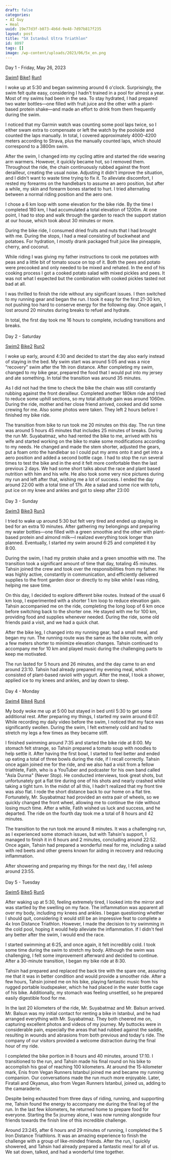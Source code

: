 ```yaml
---
draft: false
categories:
- AI Guy
- Heal
uuid: 19e77d3f-b073-4b6d-9e48-7d97b817f235
layout: post
title: "5X Istanbul Ultra Triathlon"
id: 8097
tags: []
image: /wp-content/uploads/2023/06/5x_en.png
---
```


Day 1 - Friday, May 26, 2023

[Swim1](https://www.strava.com/activities/9141845144)
[Bike1](https://www.strava.com/activities/9143773179)
[Run1](https://www.strava.com/activities/9145785780)

I woke up at 5:30 and began swimming around 6 o'clock. Surprisingly, the swim felt quite easy, considering I hadn't trained in a pool for almost a year. Most of my swims had been in the sea. To stay hydrated, I had prepared two water bottles—one filled with fruit juice and the other with a plant-based protein shake—and made an effort to drink from them frequently during the swim.

I noticed that my Garmin watch was counting some pool laps twice, so I either swam extra to compensate or left the watch by the poolside and counted the laps manually. In total, I covered approximately 4000-4200 meters according to Strava, plus the manually counted laps, which should correspond to a 3800m swim.

After the swim, I changed into my cycling attire and started the ride wearing arm warmers. However, it quickly became hot, so I removed them. Throughout the ride, the chain continuously rubbed against the front derailleur, creating the usual noise. Adjusting it didn't improve the situation, and I didn't want to waste time trying to fix it. To alleviate discomfort, I rested my forearms on the handlebars to assume an aero position, but after a while, my skin and forearm bones started to hurt. I tried alternating between a normal riding position and the aero one.

I chose a 6 km loop with some elevation for the bike ride. By the time I completed 180 km, I had accumulated a total elevation of 1200m. At one point, I had to stop and walk through the garden to reach the support station at our house, which took about 30 minutes or more.

During the bike ride, I consumed dried fruits and nuts that I had brought with me. During the stops, I had a meal consisting of buckwheat and potatoes. For hydration, I mostly drank packaged fruit juice like pineapple, cherry, and coconut.

While riding I was giving my father instructions to cook me potatoes with peas and a little bit of tomato souce on top of it. Both the pees and potato were precooked and only needed to be mixed and rehated.
In the end of his cooking process I got a cooked potato salad with mixed pickles and pees. It was not what I expected but the combination with cooked pickles tasted not bad at all.

I was thrilled to finish the ride without any significant issues. I then switched to my running gear and began the run. I took it easy for the first 21-30 km, not pushing too hard to conserve energy for the following day. Once again, I lost around 20 minutes during breaks to refuel and hydrate.

In total, the first day took me 16 hours to complete, including transitions and breaks.
<br>
<br>
Day 2 - Saturday

[Swim2](https://www.strava.com/activities/9147310195)
[Bike2](https://www.strava.com/activities/9149891212)
[Run2](https://www.strava.com/activities/9152268940)

I woke up early, around 4:30 and decided to start the day also early instead of staying in the bed. My swim start was around 5:05 and was a nice “recovery” swim after the 1th iron distance.
After completing my swim, changed to my bike gear, prepared the food that I would put into my jersey and ate something. In total the transition was around 35 minutes.

As I did not had the time to check the bike the chain was still constantly rubbing against the front derailleur. Completed another 180km ride and tried to reduce some uphill sections, so my total altitude gain was around 1060m.
During the ride, mother and her close friend arrived, cooked and did some crewing for me.
Also some photos were taken. They left 2 hours before I finished my bike ride.

The transition from bike to run took me 20 minutes on this day.
The run time was around 5 hours 45 minutes that includes 25 minutes of breaks.
During the run Mr. Suyabatmaz, who had rented the bike to me, arrived with his wife and started working on the bike to make some modifications according to my needs. He changed and made the stem shorter, adjusted the gears, put a foam onto the handlebar so I could put my arms onto it and get into a aero position and added a second bottle cage. 
I had to stop the run several times to test the bike and in the end it felt more confortable then the last previous 2 days. We had some short talks about the race and plant based nutrition with him and his wife.
He also took some very nice pictures during my run and left after that, wishing me a lot of success.
I ended the day around 22:00 with a total time of 17h.
Ate a salad and some rice with tofu, put ice on my knee and ankles and got to sleep after 23:00
<br>
<br>
Day 3 - Sunday

[Swim3](https://www.strava.com/activities/9153903362)
[Bike3](https://www.strava.com/activities/9159387332)
[Run3](https://www.strava.com/activities/9159328010)

I tried to wake up around 5:30 but felt very tired and ended up staying in bed for an extra 10 minutes. After gathering my belongings and preparing my water bottles—one filled with a green smoothie and the other with plant-based protein and almond milk—I realized everything took longer than planned. Eventually, I started my swim around 6:25 and completed it by 8:00.

During the swim, I had my protein shake and a green smoothie with me. The transition took a significant amount of time that day, totaling 45 minutes. Tahsin joined the crew and took over the responsibilities from my father. He was highly active, constantly in communication, and efficiently delivered supplies to the front garden door or directly to my bike while I was riding, helping me save time.

On this day, I decided to explore different bike routes. Instead of the usual 6 km loop, I experimented with a shorter 1 km loop to reduce elevation gain. Tahsin accompanied me on the ride, completing the long loop of 6 km once before switching back to the shorter one. He stayed with me for 100 km, providing food and supplies whenever needed. During the ride, some old friends paid a visit, and we had a quick chat.

After the bike leg, I changed into my running gear, had a small meal, and began my run. The running route was the same as the bike route, with only a few meters shorter to minimize elevation changes. Tahsin continued to accompany me for 10 km and played music during the challenging parts to keep me motivated.

The run lasted for 5 hours and 26 minutes, and the day came to an end around 23:10. Tahsin had already prepared my evening meal, which consisted of plant-based ravioli with yogurt. After the meal, I took a shower, applied ice to my knees and ankles, and lay down to sleep.
<br>
<br>
Day 4 - Monday

[Swim4](https://www.strava.com/activities/9160461746)
[Bike4](https://www.strava.com/activities/9162994530)
[Run4](https://www.strava.com/activities/9166409332)


My body woke me up at 5:00 but stayed in bed until 5:30 to get some additional rest. After preparing my things, I started my swim around 6:07. While recording my daily video before the swim, I noticed that my face was significantly swollen. During the swim, I felt extremely cold and had to stretch my legs a few times as they became stiff.

I finished swimming around 7:35 and started the bike ride at 8:00. My stomach felt strange, so Tahsin prepared a tomato soup with noodles to help settle it. After having the first bowl, I started to feel better and ended up eating a total of three bowls during the ride, if I recall correctly. Tahsin once again joined me for the ride, and we also had a visit from a fellow triathlete, Fatih, who is a YouTuber and podcaster for his own band called "Asla Durma" (Never Stop). He conducted interviews, took great shots, but unfortunately got a flat tire during one of his shots and nearly crashed while taking a tight turn. In the midst of all this, I hadn't realized that my front tire was also flat. I rode the short distance back to our home on a flat tire. Fortunately, Mr. Suyabatmaz had provided an extra pair of wheels, so we quickly changed the front wheel, allowing me to continue the ride without losing much time. After a while, Fatih wished us luck and success, and he departed. The ride on the fourth day took me a total of 8 hours and 42 minutes.

The transition to the run took me around 8 minutes. It was a challenging run, as I experienced some stomach issues, but with Tahsin's support, I managed to finish it in 6 hours and 2 minutes, concluding around 22:52. Once again, Tahsin had prepared a wonderful meal for me, including a salad with red beets and other greens known for aiding in recovery and reducing inflammation.

After showering and preparing my things for the next day, I fell asleep around 23:55.
<br>
<br>
Day 5 - Tuesday

[Swim5](https://www.strava.com/activities/9167023064)
[Bike5](https://www.strava.com/activities/9171940892)
[Run5](https://www.strava.com/activities/9171955732)

After waking up at 5:30, feeling extremely tired, I looked into the mirror and was startled by the swelling on my face. The inflammation was apparent all over my body, including my knees and ankles. I began questioning whether I should quit, considering it would still be an impressive feat to complete a 4x Iron Distance Triathlon. However, I made the decision to try swimming in the cold pool, hoping it would help alleviate the inflammation. If I didn't feel any better after the swim, I would end the race.

I started swimming at 6:25, and once again, it felt incredibly cold. I took some time during the swim to stretch my body. Although the swim was challenging, I felt some improvement afterward and decided to continue. After a 30-minute transition, I began my bike ride at 8:30.

Tahsin had prepared and replaced the back tire with the spare one, assuring me that it was in better condition and would provide a smoother ride. After a few hours, Tahsin joined me on his bike, playing fantastic music from his rugged portable loudspeaker, which he had placed in the water bottle cage of his bike. Additionally, my stomach was feeling unsettled, so he prepared easily digestible food for me.

In the last 20 kilometers of the ride, Mr. Suyabatmaz and Mr. Balsun arrived. Mr. Balsun was my initial contact for renting a bike in Istanbul, and he had arranged everything with Mr. Suyabatmaz. They both cheered me on, capturing excellent photos and videos of my journey. My buttocks were in considerable pain, especially the areas that had rubbed against the saddle, resulting in wounds and abrasions from both previous and today's ride. The company of our visitors provided a welcome distraction during the final hour of my ride.

I completed the bike portion in 8 hours and 40 minutes, around 17:10. I transitioned to the run, and Tahsin made his final round on his bike to accomplish his goal of reaching 100 kilometers. At around the 15-kilometer mark, Enis from Vegan Runners Istanbul joined me and became my running companion. Our conversations made the run much more enjoyable. Later, Firatali and Okyanus, also from Vegan Runners Istanbul, joined us, adding to the camaraderie.

Despite being exhausted from three days of riding, running, and supporting me, Tahsin found the energy to accompany me during the final leg of the run. In the last few kilometers, he returned home to prepare food for everyone. Starting the 5x journey alone, I was now running alongside four friends towards the finish line of this incredible challenge.

Around 23:245, after 6 hours and 29 minutes of running, I completed the 5 Iron Distance Triathlons. It was an amazing experience to finish the challenge with a group of like-minded friends. After the run, I quickly showered, and Tahsin had already prepared a fantastic meal for all of us. We sat down, talked, and had a wonderful time together.





